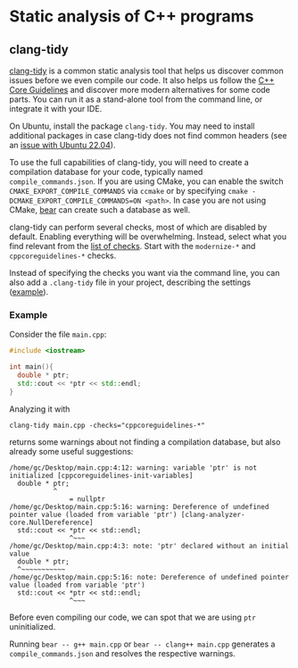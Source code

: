 # Static analysis of C++ programs

## clang-tidy

[clang-tidy](https://clang.llvm.org/extra/clang-tidy/) is a common static analysis tool that helps us discover common issues before we even compile our code. It also helps us follow the [C++ Core Guidelines](https://github.com/isocpp/CppCoreGuidelines/blob/master/CppCoreGuidelines.md) and discover more modern alternatives for some code parts. You can run it as a stand-alone tool from the command line, or integrate it with your IDE.

On Ubuntu, install the package `clang-tidy`. You may need to install additional packages in case clang-tidy does not find common headers (see an [issue with Ubuntu 22.04](https://askubuntu.com/a/1441954/142834)).

To use the full capabilities of clang-tidy, you will need to create a compilation database for your code, typically named `compile_commands.json`. If you are using CMake, you can enable the switch `CMAKE_EXPORT_COMPILE_COMMANDS` via `ccmake` or by specifying `cmake -DCMAKE_EXPORT_COMPILE_COMMANDS=ON <path>`. In case you are not using CMake, [bear](https://github.com/rizsotto/Bear) can create such a database as well.

clang-tidy can perform several checks, most of which are disabled by default. Enabling everything will be overwhelming. Instead, select what you find relevant from the [list of checks](https://clang.llvm.org/extra/clang-tidy/checks/list.html). Start with the `modernize-*` and `cppcoreguidelines-*` checks.

Instead of specifying the checks you want via the command line, you can also add a `.clang-tidy` file in your project, describing the settings ([example](https://github.com/precice/precice/blob/develop/.clang-tidy)).

### Example

Consider the file `main.cpp`:

```c++
#include <iostream>

int main(){
  double * ptr;
  std::cout << *ptr << std::endl;
}
```

Analyzing it with

```shell
clang-tidy main.cpp -checks="cppcoreguidelines-*"
```

returns some warnings about not finding a compilation database, but also already some useful suggestions:

```text
/home/gc/Desktop/main.cpp:4:12: warning: variable 'ptr' is not initialized [cppcoreguidelines-init-variables]
  double * ptr;
           ^
               = nullptr
/home/gc/Desktop/main.cpp:5:16: warning: Dereference of undefined pointer value (loaded from variable 'ptr') [clang-analyzer-core.NullDereference]
  std::cout << *ptr << std::endl;
               ^~~~
/home/gc/Desktop/main.cpp:4:3: note: 'ptr' declared without an initial value
  double * ptr;
  ^~~~~~~~~~~~
/home/gc/Desktop/main.cpp:5:16: note: Dereference of undefined pointer value (loaded from variable 'ptr')
  std::cout << *ptr << std::endl;
               ^~~~
```

Before even compiling our code, we can spot that we are using `ptr` uninitialized.

Running `bear -- g++ main.cpp` or `bear -- clang++ main.cpp` generates a `compile_commands.json` and resolves the respective warnings.
